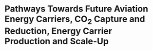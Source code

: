 # Pathways Towards Future Aviation Energy Carriers, CO<sub>2</sub> Capture and Reduction, Energy Carrier Production and Scale-Up
